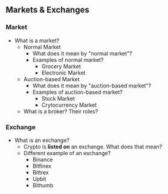 ## Markets & Exchanges
### Market
- What is a market?
	- Normal Market
		- What does it mean by "normal market"?
		- Examples of normal market?
			- Grocery Market
			- Electronic Market
	- Auction-based Market
		- What does it mean by "auction-based market"?
		- Examples of auction-based market?
			- Stock Market
			- Crytocurrency Market
	- What is a broker? Their roles?
	
### Exchange
- What is an exchange?
	- Crypto is **listed on** an exchange. What does that mean?
	- Different example of an exchange?
		- Binance
		- Bitfinex
		- Bittrex
		- Upbit
		- Bithumb